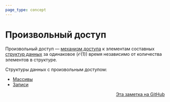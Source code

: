 ```yaml
---
page_type: concept
---
```

# Произвольный доступ

Произвольный доступ — [механизм доступа](20221122205206.md) к элементам составных [структур данных](20221025223341.md) за одинаковое ($\mathcal{O(1)}$) время независимо от количества элементов в структуре.

Структуры данных с произвольным доступом:

* [Массивы](20221025215309.md)
* [Записи](20221122200850.md)





<p v-pre style="text-align: right">
  <a href="https://github.com/Kverde/algorithms/blob/main/source/20221108225121.md">
  Эта заметка на GitHub
  </a>
</p>
